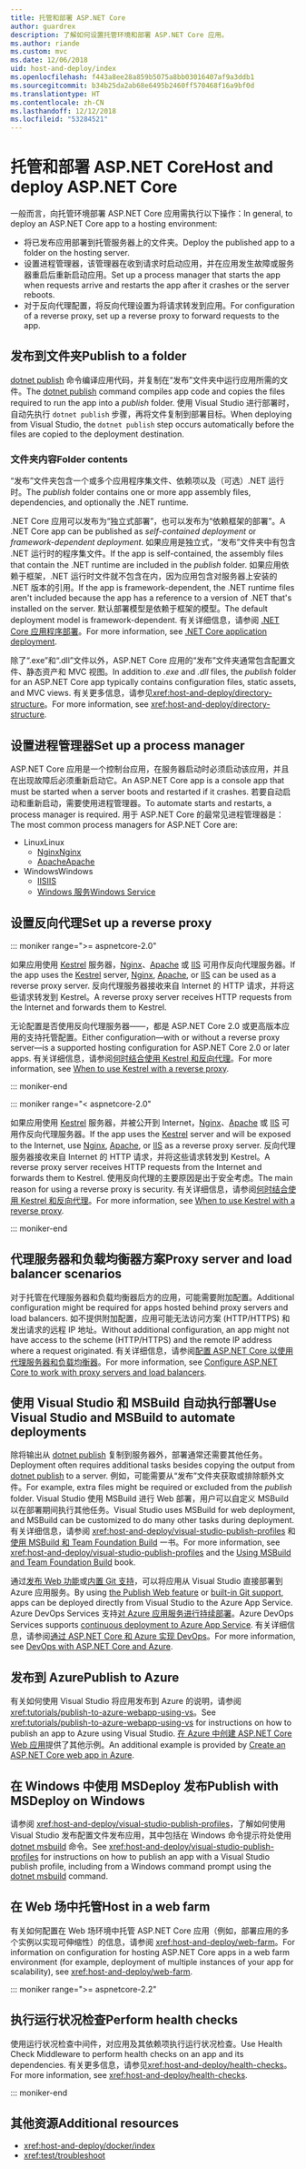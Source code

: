 ```yaml
---
title: 托管和部署 ASP.NET Core
author: guardrex
description: 了解如何设置托管环境和部署 ASP.NET Core 应用。
ms.author: riande
ms.custom: mvc
ms.date: 12/06/2018
uid: host-and-deploy/index
ms.openlocfilehash: f443a8ee28a859b5075a8bb03016407af9a3ddb1
ms.sourcegitcommit: b34b25da2ab68e6495b2460ff570468f16a9bf0d
ms.translationtype: HT
ms.contentlocale: zh-CN
ms.lasthandoff: 12/12/2018
ms.locfileid: "53284521"
---
```

# <a name="host-and-deploy-aspnet-core"></a><span data-ttu-id="6bf6b-103">托管和部署 ASP.NET Core</span><span class="sxs-lookup"><span data-stu-id="6bf6b-103">Host and deploy ASP.NET Core</span></span>

<span data-ttu-id="6bf6b-104">一般而言，向托管环境部署 ASP.NET Core 应用需执行以下操作：</span><span class="sxs-lookup"><span data-stu-id="6bf6b-104">In general, to deploy an ASP.NET Core app to a hosting environment:</span></span>

* <span data-ttu-id="6bf6b-105">将已发布应用部署到托管服务器上的文件夹。</span><span class="sxs-lookup"><span data-stu-id="6bf6b-105">Deploy the published app to a folder on the hosting server.</span></span>
* <span data-ttu-id="6bf6b-106">设置进程管理器，该管理器在收到请求时启动应用，并在应用发生故障或服务器重启后重新启动应用。</span><span class="sxs-lookup"><span data-stu-id="6bf6b-106">Set up a process manager that starts the app when requests arrive and restarts the app after it crashes or the server reboots.</span></span>
* <span data-ttu-id="6bf6b-107">对于反向代理配置，将反向代理设置为将请求转发到应用。</span><span class="sxs-lookup"><span data-stu-id="6bf6b-107">For configuration of a reverse proxy, set up a reverse proxy to forward requests to the app.</span></span>

## <a name="publish-to-a-folder"></a><span data-ttu-id="6bf6b-108">发布到文件夹</span><span class="sxs-lookup"><span data-stu-id="6bf6b-108">Publish to a folder</span></span>

<span data-ttu-id="6bf6b-109">[dotnet publish](/dotnet/core/tools/dotnet-publish) 命令编译应用代码，并复制在“发布”文件夹中运行应用所需的文件。</span><span class="sxs-lookup"><span data-stu-id="6bf6b-109">The [dotnet publish](/dotnet/core/tools/dotnet-publish) command compiles app code and copies the files required to run the app into a *publish* folder.</span></span> <span data-ttu-id="6bf6b-110">使用 Visual Studio 进行部署时，自动先执行 `dotnet publish` 步骤，再将文件复制到部署目标。</span><span class="sxs-lookup"><span data-stu-id="6bf6b-110">When deploying from Visual Studio, the `dotnet publish` step occurs automatically before the files are copied to the deployment destination.</span></span>

### <a name="folder-contents"></a><span data-ttu-id="6bf6b-111">文件夹内容</span><span class="sxs-lookup"><span data-stu-id="6bf6b-111">Folder contents</span></span>

<span data-ttu-id="6bf6b-112">“发布”文件夹包含一个或多个应用程序集文件、依赖项以及（可选）.NET 运行时。</span><span class="sxs-lookup"><span data-stu-id="6bf6b-112">The *publish* folder contains one or more app assembly files, dependencies, and optionally the .NET runtime.</span></span>

<span data-ttu-id="6bf6b-113">.NET Core 应用可以发布为“独立式部署”，也可以发布为“依赖框架的部署”。</span><span class="sxs-lookup"><span data-stu-id="6bf6b-113">A .NET Core app can be published as *self-contained deployment* or *framework-dependent deployment*.</span></span> <span data-ttu-id="6bf6b-114">如果应用是独立式，“发布”文件夹中有包含 .NET 运行时的程序集文件。</span><span class="sxs-lookup"><span data-stu-id="6bf6b-114">If the app is self-contained, the assembly files that contain the .NET runtime are included in the *publish* folder.</span></span> <span data-ttu-id="6bf6b-115">如果应用依赖于框架，.NET 运行时文件就不包含在内，因为应用包含对服务器上安装的 .NET 版本的引用。</span><span class="sxs-lookup"><span data-stu-id="6bf6b-115">If the app is framework-dependent, the .NET runtime files aren't included because the app has a reference to a version of .NET that's installed on the server.</span></span> <span data-ttu-id="6bf6b-116">默认部署模型是依赖于框架的模型。</span><span class="sxs-lookup"><span data-stu-id="6bf6b-116">The default deployment model is framework-dependent.</span></span> <span data-ttu-id="6bf6b-117">有关详细信息，请参阅 [.NET Core 应用程序部署](/dotnet/core/deploying/)。</span><span class="sxs-lookup"><span data-stu-id="6bf6b-117">For more information, see [.NET Core application deployment](/dotnet/core/deploying/).</span></span>

<span data-ttu-id="6bf6b-118">除了“.exe”和“.dll”文件以外，ASP.NET Core 应用的“发布”文件夹通常包含配置文件、静态资产和 MVC 视图。</span><span class="sxs-lookup"><span data-stu-id="6bf6b-118">In addition to *.exe* and *.dll* files, the *publish* folder for an ASP.NET Core app typically contains configuration files, static assets, and MVC views.</span></span> <span data-ttu-id="6bf6b-119">有关更多信息，请参见<xref:host-and-deploy/directory-structure>。</span><span class="sxs-lookup"><span data-stu-id="6bf6b-119">For more information, see <xref:host-and-deploy/directory-structure>.</span></span>

## <a name="set-up-a-process-manager"></a><span data-ttu-id="6bf6b-120">设置进程管理器</span><span class="sxs-lookup"><span data-stu-id="6bf6b-120">Set up a process manager</span></span>

<span data-ttu-id="6bf6b-121">ASP.NET Core 应用是一个控制台应用，在服务器启动时必须启动该应用，并且在出现故障后必须重新启动它。</span><span class="sxs-lookup"><span data-stu-id="6bf6b-121">An ASP.NET Core app is a console app that must be started when a server boots and restarted if it crashes.</span></span> <span data-ttu-id="6bf6b-122">若要自动启动和重新启动，需要使用进程管理器。</span><span class="sxs-lookup"><span data-stu-id="6bf6b-122">To automate starts and restarts, a process manager is required.</span></span> <span data-ttu-id="6bf6b-123">用于 ASP.NET Core 的最常见进程管理器是：</span><span class="sxs-lookup"><span data-stu-id="6bf6b-123">The most common process managers for ASP.NET Core are:</span></span>

* <span data-ttu-id="6bf6b-124">Linux</span><span class="sxs-lookup"><span data-stu-id="6bf6b-124">Linux</span></span>
  * [<span data-ttu-id="6bf6b-125">Nginx</span><span class="sxs-lookup"><span data-stu-id="6bf6b-125">Nginx</span></span>](xref:host-and-deploy/linux-nginx)
  * [<span data-ttu-id="6bf6b-126">Apache</span><span class="sxs-lookup"><span data-stu-id="6bf6b-126">Apache</span></span>](xref:host-and-deploy/linux-apache)
* <span data-ttu-id="6bf6b-127">Windows</span><span class="sxs-lookup"><span data-stu-id="6bf6b-127">Windows</span></span>
  * [<span data-ttu-id="6bf6b-128">IIS</span><span class="sxs-lookup"><span data-stu-id="6bf6b-128">IIS</span></span>](xref:host-and-deploy/iis/index)
  * [<span data-ttu-id="6bf6b-129">Windows 服务</span><span class="sxs-lookup"><span data-stu-id="6bf6b-129">Windows Service</span></span>](xref:host-and-deploy/windows-service)

## <a name="set-up-a-reverse-proxy"></a><span data-ttu-id="6bf6b-130">设置反向代理</span><span class="sxs-lookup"><span data-stu-id="6bf6b-130">Set up a reverse proxy</span></span>

::: moniker range=">= aspnetcore-2.0"

<span data-ttu-id="6bf6b-131">如果应用使用 [Kestrel](xref:fundamentals/servers/kestrel) 服务器，[Nginx](xref:host-and-deploy/linux-nginx)、[Apache](xref:host-and-deploy/linux-apache) 或 [IIS](xref:host-and-deploy/iis/index) 可用作反向代理服务器。</span><span class="sxs-lookup"><span data-stu-id="6bf6b-131">If the app uses the [Kestrel](xref:fundamentals/servers/kestrel) server, [Nginx](xref:host-and-deploy/linux-nginx), [Apache](xref:host-and-deploy/linux-apache), or [IIS](xref:host-and-deploy/iis/index) can be used as a reverse proxy server.</span></span> <span data-ttu-id="6bf6b-132">反向代理服务器接收来自 Internet 的 HTTP 请求，并将这些请求转发到 Kestrel。</span><span class="sxs-lookup"><span data-stu-id="6bf6b-132">A reverse proxy server receives HTTP requests from the Internet and forwards them to Kestrel.</span></span>

<span data-ttu-id="6bf6b-133">无论配置是否使用反向代理服务器&mdash;&mdash;，都是 ASP.NET Core 2.0 或更高版本应用的支持托管配置。</span><span class="sxs-lookup"><span data-stu-id="6bf6b-133">Either configuration&mdash;with or without a reverse proxy server&mdash;is a supported hosting configuration for ASP.NET Core 2.0 or later apps.</span></span> <span data-ttu-id="6bf6b-134">有关详细信息，请参阅[何时结合使用 Kestrel 和反向代理](xref:fundamentals/servers/kestrel#when-to-use-kestrel-with-a-reverse-proxy)。</span><span class="sxs-lookup"><span data-stu-id="6bf6b-134">For more information, see [When to use Kestrel with a reverse proxy](xref:fundamentals/servers/kestrel#when-to-use-kestrel-with-a-reverse-proxy).</span></span>

::: moniker-end

::: moniker range="< aspnetcore-2.0"

<span data-ttu-id="6bf6b-135">如果应用使用 [Kestrel](xref:fundamentals/servers/kestrel) 服务器，并被公开到 Internet，[Nginx](xref:host-and-deploy/linux-nginx)、[Apache](xref:host-and-deploy/linux-apache) 或 [IIS](xref:host-and-deploy/iis/index) 可用作反向代理服务器。</span><span class="sxs-lookup"><span data-stu-id="6bf6b-135">If the app uses the [Kestrel](xref:fundamentals/servers/kestrel) server and will be exposed to the Internet, use [Nginx](xref:host-and-deploy/linux-nginx), [Apache](xref:host-and-deploy/linux-apache), or [IIS](xref:host-and-deploy/iis/index) as a reverse proxy server.</span></span> <span data-ttu-id="6bf6b-136">反向代理服务器接收来自 Internet 的 HTTP 请求，并将这些请求转发到 Kestrel。</span><span class="sxs-lookup"><span data-stu-id="6bf6b-136">A reverse proxy server receives HTTP requests from the Internet and forwards them to Kestrel.</span></span> <span data-ttu-id="6bf6b-137">使用反向代理的主要原因是出于安全考虑。</span><span class="sxs-lookup"><span data-stu-id="6bf6b-137">The main reason for using a reverse proxy is security.</span></span> <span data-ttu-id="6bf6b-138">有关详细信息，请参阅[何时结合使用 Kestrel 和反向代理](xref:fundamentals/servers/kestrel?tabs=aspnetcore1x#when-to-use-kestrel-with-a-reverse-proxy)。</span><span class="sxs-lookup"><span data-stu-id="6bf6b-138">For more information, see [When to use Kestrel with a reverse proxy](xref:fundamentals/servers/kestrel?tabs=aspnetcore1x#when-to-use-kestrel-with-a-reverse-proxy).</span></span>

::: moniker-end

## <a name="proxy-server-and-load-balancer-scenarios"></a><span data-ttu-id="6bf6b-139">代理服务器和负载均衡器方案</span><span class="sxs-lookup"><span data-stu-id="6bf6b-139">Proxy server and load balancer scenarios</span></span>

<span data-ttu-id="6bf6b-140">对于托管在代理服务器和负载均衡器后方的应用，可能需要附加配置。</span><span class="sxs-lookup"><span data-stu-id="6bf6b-140">Additional configuration might be required for apps hosted behind proxy servers and load balancers.</span></span> <span data-ttu-id="6bf6b-141">如不提供附加配置，应用可能无法访问方案 (HTTP/HTTPS) 和发出请求的远程 IP 地址。</span><span class="sxs-lookup"><span data-stu-id="6bf6b-141">Without additional configuration, an app might not have access to the scheme (HTTP/HTTPS) and the remote IP address where a request originated.</span></span> <span data-ttu-id="6bf6b-142">有关详细信息，请参阅[配置 ASP.NET Core 以使用代理服务器和负载均衡器](xref:host-and-deploy/proxy-load-balancer)。</span><span class="sxs-lookup"><span data-stu-id="6bf6b-142">For more information, see [Configure ASP.NET Core to work with proxy servers and load balancers](xref:host-and-deploy/proxy-load-balancer).</span></span>

## <a name="use-visual-studio-and-msbuild-to-automate-deployments"></a><span data-ttu-id="6bf6b-143">使用 Visual Studio 和 MSBuild 自动执行部署</span><span class="sxs-lookup"><span data-stu-id="6bf6b-143">Use Visual Studio and MSBuild to automate deployments</span></span>

<span data-ttu-id="6bf6b-144">除将输出从 [dotnet publish](/dotnet/core/tools/dotnet-publish) 复制到服务器外，部署通常还需要其他任务。</span><span class="sxs-lookup"><span data-stu-id="6bf6b-144">Deployment often requires additional tasks besides copying the output from [dotnet publish](/dotnet/core/tools/dotnet-publish) to a server.</span></span> <span data-ttu-id="6bf6b-145">例如，可能需要从“发布”文件夹获取或排除额外文件。</span><span class="sxs-lookup"><span data-stu-id="6bf6b-145">For example, extra files might be required or excluded from the *publish* folder.</span></span> <span data-ttu-id="6bf6b-146">Visual Studio 使用 MSBuild 进行 Web 部署，用户可以自定义 MSBuild 以在部署期间执行其他任务。</span><span class="sxs-lookup"><span data-stu-id="6bf6b-146">Visual Studio uses MSBuild for web deployment, and MSBuild can be customized to do many other tasks during deployment.</span></span> <span data-ttu-id="6bf6b-147">有关详细信息，请参阅 <xref:host-and-deploy/visual-studio-publish-profiles> 和[使用 MSBuild 和 Team Foundation Build](http://msbuildbook.com/) 一书。</span><span class="sxs-lookup"><span data-stu-id="6bf6b-147">For more information, see <xref:host-and-deploy/visual-studio-publish-profiles> and the [Using MSBuild and Team Foundation Build](http://msbuildbook.com/) book.</span></span>

<span data-ttu-id="6bf6b-148">通过[发布 Web 功能](xref:tutorials/publish-to-azure-webapp-using-vs)或[内置 Git 支持](xref:host-and-deploy/azure-apps/azure-continuous-deployment)，可以将应用从 Visual Studio 直接部署到 Azure 应用服务。</span><span class="sxs-lookup"><span data-stu-id="6bf6b-148">By using [the Publish Web feature](xref:tutorials/publish-to-azure-webapp-using-vs) or [built-in Git support](xref:host-and-deploy/azure-apps/azure-continuous-deployment), apps can be deployed directly from Visual Studio to the Azure App Service.</span></span> <span data-ttu-id="6bf6b-149">Azure DevOps Services 支持[对 Azure 应用服务进行持续部署](/azure/devops/pipelines/targets/webapp)。</span><span class="sxs-lookup"><span data-stu-id="6bf6b-149">Azure DevOps Services supports [continuous deployment to Azure App Service](/azure/devops/pipelines/targets/webapp).</span></span> <span data-ttu-id="6bf6b-150">有关详细信息，请参阅[通过 ASP.NET Core 和 Azure 实现 DevOps](xref:azure/devops/index)。</span><span class="sxs-lookup"><span data-stu-id="6bf6b-150">For more information, see [DevOps with ASP.NET Core and Azure](xref:azure/devops/index).</span></span>

## <a name="publish-to-azure"></a><span data-ttu-id="6bf6b-151">发布到 Azure</span><span class="sxs-lookup"><span data-stu-id="6bf6b-151">Publish to Azure</span></span>

<span data-ttu-id="6bf6b-152">有关如何使用 Visual Studio 将应用发布到 Azure 的说明，请参阅 <xref:tutorials/publish-to-azure-webapp-using-vs>。</span><span class="sxs-lookup"><span data-stu-id="6bf6b-152">See <xref:tutorials/publish-to-azure-webapp-using-vs> for instructions on how to publish an app to Azure using Visual Studio.</span></span> <span data-ttu-id="6bf6b-153">[在 Azure 中创建 ASP.NET Core Web 应用](/azure/app-service/app-service-web-get-started-dotnet)提供了其他示例。</span><span class="sxs-lookup"><span data-stu-id="6bf6b-153">An additional example is provided by [Create an ASP.NET Core web app in Azure](/azure/app-service/app-service-web-get-started-dotnet).</span></span>

## <a name="publish-with-msdeploy-on-windows"></a><span data-ttu-id="6bf6b-154">在 Windows 中使用 MSDeploy 发布</span><span class="sxs-lookup"><span data-stu-id="6bf6b-154">Publish with MSDeploy on Windows</span></span>

<span data-ttu-id="6bf6b-155">请参阅 <xref:host-and-deploy/visual-studio-publish-profiles>，了解如何使用 Visual Studio 发布配置文件发布应用，其中包括在 Windows 命令提示符处使用 [dotnet msbuild](/dotnet/core/tools/dotnet-msbuild) 命令。</span><span class="sxs-lookup"><span data-stu-id="6bf6b-155">See <xref:host-and-deploy/visual-studio-publish-profiles> for instructions on how to publish an app with a Visual Studio publish profile, including from a Windows command prompt using the [dotnet msbuild](/dotnet/core/tools/dotnet-msbuild) command.</span></span>

## <a name="host-in-a-web-farm"></a><span data-ttu-id="6bf6b-156">在 Web 场中托管</span><span class="sxs-lookup"><span data-stu-id="6bf6b-156">Host in a web farm</span></span>

<span data-ttu-id="6bf6b-157">有关如何配置在 Web 场环境中托管 ASP.NET Core 应用（例如，部署应用的多个实例以实现可伸缩性）的信息，请参阅 <xref:host-and-deploy/web-farm>。</span><span class="sxs-lookup"><span data-stu-id="6bf6b-157">For information on configuration for hosting ASP.NET Core apps in a web farm environment (for example, deployment of multiple instances of your app for scalability), see <xref:host-and-deploy/web-farm>.</span></span>

::: moniker range=">= aspnetcore-2.2"

## <a name="perform-health-checks"></a><span data-ttu-id="6bf6b-158">执行运行状况检查</span><span class="sxs-lookup"><span data-stu-id="6bf6b-158">Perform health checks</span></span>

<span data-ttu-id="6bf6b-159">使用运行状况检查中间件，对应用及其依赖项执行运行状况检查。</span><span class="sxs-lookup"><span data-stu-id="6bf6b-159">Use Health Check Middleware to perform health checks on an app and its dependencies.</span></span> <span data-ttu-id="6bf6b-160">有关更多信息，请参见<xref:host-and-deploy/health-checks>。</span><span class="sxs-lookup"><span data-stu-id="6bf6b-160">For more information, see <xref:host-and-deploy/health-checks>.</span></span>

::: moniker-end

## <a name="additional-resources"></a><span data-ttu-id="6bf6b-161">其他资源</span><span class="sxs-lookup"><span data-stu-id="6bf6b-161">Additional resources</span></span>

* <xref:host-and-deploy/docker/index>
* <xref:test/troubleshoot>
